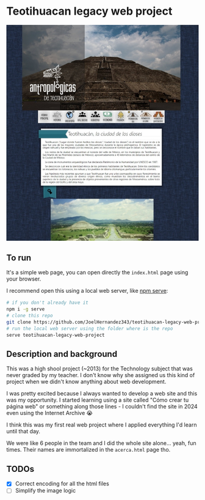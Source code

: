 # Teotihuacan legacy web project

![alt text](docs/landing_page.jpeg)

## To run

It's a simple web page, you can open directly the `index.html` page using your browser.

I recommend open this using a local web server, like [npm serve](https://github.com/vercel/serve):

```bash
# if you don't already have it
npm i -g serve
# clone this repo
git clone https://github.com/JoelHernandez343/teotihuacan-legacy-web-project.git
# run the local web server using the folder where is the repo
serve teotihuacan-legacy-web-project
```

## Description and background

This was a high shool project (~2013) for the Technology subject that was never graded by my teacher. I don't know why she assigned us this kind of project when we didn't know anything about web development.

I was pretty excited because I always wanted to develop a web site and this was my opportunity. I started learning using a site called "Cómo crear tu página web" or something along those lines - I couldn't find the site in 2024 even using the Internet Archive :sob:

I think this was my first real web project where I applied everything I'd learn until that day.

We were like 6 people in the team and I did the whole site alone... yeah, fun times. Their names are immortalized in the `acerca.html` page tho.

## TODOs

- [x] Correct encoding for all the html files
- [ ] Simplify the image logic
